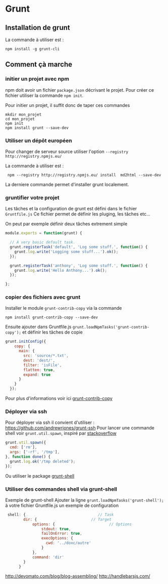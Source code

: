 # Grunt

## Installation de grunt

La commande à utiliser est :

    npm install -g grunt-cli

## Comment çà marche

### initier un projet avec npm

npm doit avoir un fichier `package.json` décrivant le projet. 
Pour créer ce fichier utiliser la commande  `npm init`.

Pour initier un projet, il suffit donc de taper ces commandes 
```shell
mkdir mon_projet
cd mon_projet
npm init
npm install grunt --save-dev
```

### Utiliser un dépôt européen 
Pour changer de serveur source utiliser l'option `--registry http://registry.npmjs.eu/`

La commande à utiliser est :

```shell
 npm --registry http://registry.npmjs.eu/ install  md2html --save-dev
```

La derniere commande permet d'installer grunt localement.

### gruntifier votre projet
Les tâches et la configuration de grunt est défini dans le fichier `Gruntfile.js`
Ce fichier permet de définir les pluging, les tâches etc...

On peut par exemple définir deux tâches extrement simple 
```javascript
module.exports = function(grunt) {

  // A very basic default task.
  grunt.registerTask('default', 'Log some stuff.', function() {
    grunt.log.write('Logging some stuff...').ok();
  });

  grunt.registerTask('anthony', 'Log some stuff.', function() {
    grunt.log.write('Hello Anthony...').ok();
  });

};
```

### copier des fichiers avec grunt

Installer le module `grunt-contrib-copy` via la commande 
    
    npm install grunt-contrib-copy --save-dev

Ensuite ajouter dans Gruntfile.js `grunt.loadNpmTasks('grunt-contrib-copy');` et
définir les tâches de copie 

```javascript
grunt.initConfig({
    copy: {
      main: {
        src: 'source/*.txt',
        dest: 'dest/',
        filter: 'isFile',
        flatten: true,
        expand: true
      }
    }
  });
```

Pour plus d'informations voir ici [grunt-contrib-copy](https://github.com/gruntjs/grunt-contrib-copy) 

### Déployer via ssh

Pour déployer via ssh il convient d'utiliser : https://github.com/andrewrjones/grunt-ssh
Pour lancer une commande shell voir `grunt.util.spawn`, 
inspiré par [stackoverflow](http://stackoverflow.com/questions/10456865/running-a-command-in-a-grunt-task)
```javascript
grunt.util.spawn({
  cmd: ['rm'],
  args: ['-rf', '/tmp'],
}, function done() {
  grunt.log.ok('/tmp deleted');
});
```
Ou utiliser le package [grunt-shell](https://github.com/sindresorhus/grunt-shell) 

### Utiliser des commandes shell via grunt-shell

Exemple de grunt-shell 
Ajouter la ligne `grunt.loadNpmTasks('grunt-shell');` à votre fichier Gruntfile.js
un exemple de configuration 
```javascript
 shell: {                                // Task
        dir: {                        // Target
            options: {                        // Options
                stdout: true,
                failOnError: true,
                execOptions: {
                  cwd: '../doxc/autre'
                }
            },
            command: 'dir'
        }
      }
```

http://devomato.com/blog/blog-assembling/
http://handlebarsjs.com/